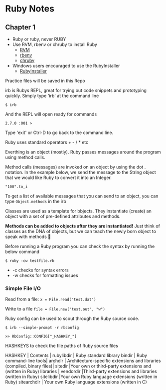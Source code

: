 # Ruby Notes


## Chapter 1 

* Ruby or ruby, never RUBY
* Use RVM, rbenv or chruby to install Ruby
  * [RVM](https://rvm.io/)
  * [rbenv](https://github.com/rbenv/rbenv)
  * [chruby](https://github.com/postmodern/chruby)
* Windows users encouraged to use the RubyInstaller
  * [RubyInstaller](https://rubyinstaller.org/)

Practice files will be saved in this Repo

irb is Rubys REPL, great for trying out code snippets and prototyping quickly. Simply type 'irb' at the command line 

```
$ irb
```
And the REPL will open ready for commands 

```
2.7.0 :001 >

```

Type 'exit' or Ctrl-D to go back to the command line.

Ruby uses standard operators + - / * etc

Everthing is an object (mostly). Ruby passes messages around the program using method calls. 

Method calls (messages) are invoked on an object by using the dot . notation. In the example below, we send the message to the String object that we would like Ruby to convert it into an Integer. 

```
"100".to_i
```

To get a list of available messages that you can send to an object, you can type `Object.methods` in the irb

Classes are used as a template for bbjects. They instantiate (create) an object with a set of pre-defined attributes and methods.

**Methods can be added to objects after they are instantiated!** Just think of classes as the DNA of objects, but we can teach the newly born object to speak with methods :baby_chick:

Before running a Ruby program you can check the syntax by running the below command

```
$ ruby -cw testfile.rb
```
* -c checks for syntax errors
* -w checks for formatting issues

### **Simple** File I/O

Read from a file: `x = File.read("test.dat")`

Write to a file `file = File.new("test.out", "w")`

Ruby config can be used to scout through the Ruby source code. 

```
$ irb --simple-prompt -r rbconfig
```
```
>> RbConfig::CONFIG["_HASHKEY_"]
```

HASHKEYS to check the file paths of Ruby source files 


HASHKEY | Contents |
 rubylibdir | Ruby standard library 
 bindir | Ruby command-line tools| 
 archdir |   Architecture-specific extensions and libraries (compiled, binary files)| 
sitedir |Your own or third-party extensions and  (written in Ruby)
 libraries | 
 vendordir |Third-party extensions and libraries (written in Ruby)
 sitelibdir |Your own Ruby language extensions (written in Ruby)
 sitearchdir | Your own Ruby language extensions (written in C)
 



 
